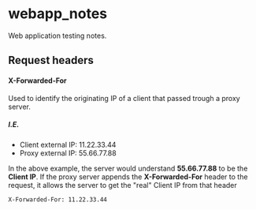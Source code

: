 # webapp_notes
Web application testing notes.

## Request headers

#### X-Forwarded-For
Used to identify the originating IP of a client that passed trough a proxy server.

##### I.E.
- Client external IP: 11.22.33.44
- Proxy external IP: 55.66.77.88

In the above example, the server would understand **55.66.77.88** to be the **Client IP**.
If the proxy server appends the **X-Forwarded-For** header to the request, 
it allows the server to get the "real" Client IP from that header

```
X-Forwarded-For: 11.22.33.44
```

    
